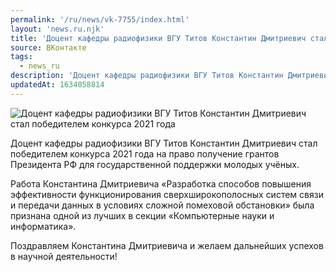 ```yaml
---
permalink: '/ru/news/vk-7755/index.html'
layout: 'news.ru.njk'
title: 'Доцент кафедры радиофизики ВГУ Титов Константин Дмитриевич стал победителем конкурса 2021 года'
source: ВКонтакте
tags:
  - news_ru
description: 'Доцент кафедры радиофизики ВГУ Титов Константин Дмитриевич стал победителем конкурса 2021 года'
updatedAt: 1634058814
---
```

![Доцент кафедры радиофизики ВГУ Титов Константин Дмитриевич стал победителем конкурса 2021 года](https://sun9-41.userapi.com/sun9-18/impg/N-rJMb51GT56f03Vq1AUx6-xROHkQehpvEhGhw/6_ZEycAGDnI.jpg?size=1280x852&quality=96&sign=c0b4a24c7221b8ec78d5a4f27baa5be2&c_uniq_tag=nRc5uC0WYv7IYqVuQoUol0EcWQcMC5GF4XUS8inVH8c&type=album)

Доцент кафедры радиофизики ВГУ Титов Константин Дмитриевич стал победителем конкурса 2021 года на право получение грантов Президента РФ для государственной поддержки молодых учёных.

Работа Константина Дмитриевича «Разработка способов повышения эффективности функционирования сверхширокополосных систем связи и передачи данных в условиях сложной помеховой обстановки» была признана одной из лучших в секции «Компьютерные науки и информатика».

Поздравляем Константина Дмитриевича и желаем дальнейших успехов в научной деятельности!
